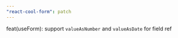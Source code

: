 ```yaml
---
"react-cool-form": patch
---
```


feat(useForm): support `valueAsNumber` and `valueAsDate` for field ref
